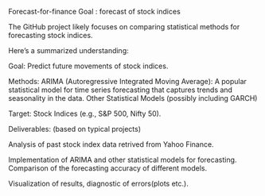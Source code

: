 Forecast-for-finance
Goal : forecast of stock indices

The GitHub project likely focuses on comparing statistical methods for forecasting stock indices.

Here’s a summarized understanding:

Goal: Predict future movements of stock indices.

Methods: ARIMA (Autoregressive Integrated Moving Average): A popular statistical model for time series forecasting that captures trends and seasonality in the data. Other Statistical Models (possibly including GARCH)

Target: Stock Indices (e.g., S&P 500, Nifty 50).

Deliverables: (based on typical projects)

Analysis of past stock index data retrived from Yahoo Finance.

Implementation of ARIMA and other statistical models for forecasting. Comparison of the forecasting accuracy of different models.

Visualization of results, diagnostic of errors(plots etc.).
